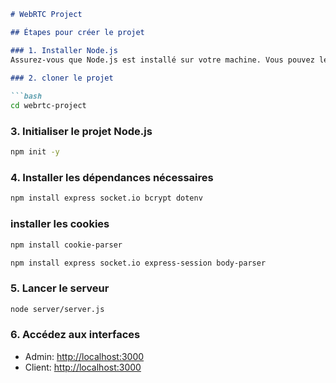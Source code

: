 
```markdown
# WebRTC Project

## Étapes pour créer le projet

### 1. Installer Node.js
Assurez-vous que Node.js est installé sur votre machine. Vous pouvez le télécharger [ici](https://nodejs.org/).

### 2. cloner le projet
 
```bash
cd webrtc-project
```

### 3. Initialiser le projet Node.js
```bash
npm init -y
```

### 4. Installer les dépendances nécessaires
```bash
npm install express socket.io bcrypt dotenv
```
### installer les cookies
```bash
npm install cookie-parser

npm install express socket.io express-session body-parser

```
### 5. Lancer le serveur
```bash
node server/server.js
```



### 6. Accédez aux interfaces
- Admin: [http://localhost:3000](http://localhost:3000)
- Client: [http://localhost:3000](http://localhost:3000)
```
